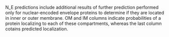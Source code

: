 N_E predictions include additional results of further prediction performed only for nuclear-encoded envelope proteins to determine if they are located in inner or outer membrane. OM and IM columns indicate probabilities of a protein localizing to each of these compartments, whereas the last column cotains predicted localization.